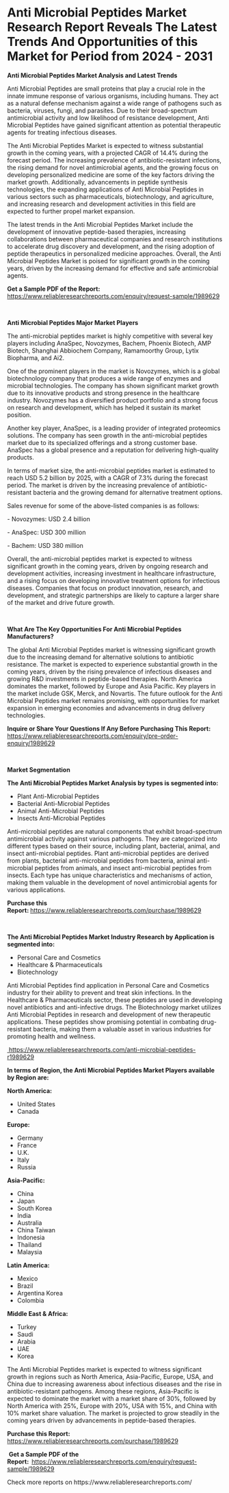 <p><h1>Anti Microbial Peptides Market Research Report Reveals The Latest Trends And Opportunities of this Market for Period from 2024 - 2031</h1></p><p><strong>Anti Microbial Peptides Market Analysis and Latest Trends</strong></p>
<p><p>Anti Microbial Peptides are small proteins that play a crucial role in the innate immune response of various organisms, including humans. They act as a natural defense mechanism against a wide range of pathogens such as bacteria, viruses, fungi, and parasites. Due to their broad-spectrum antimicrobial activity and low likelihood of resistance development, Anti Microbial Peptides have gained significant attention as potential therapeutic agents for treating infectious diseases.</p><p>The Anti Microbial Peptides Market is expected to witness substantial growth in the coming years, with a projected CAGR of 14.4% during the forecast period. The increasing prevalence of antibiotic-resistant infections, the rising demand for novel antimicrobial agents, and the growing focus on developing personalized medicine are some of the key factors driving the market growth. Additionally, advancements in peptide synthesis technologies, the expanding applications of Anti Microbial Peptides in various sectors such as pharmaceuticals, biotechnology, and agriculture, and increasing research and development activities in this field are expected to further propel market expansion.</p><p>The latest trends in the Anti Microbial Peptides Market include the development of innovative peptide-based therapies, increasing collaborations between pharmaceutical companies and research institutions to accelerate drug discovery and development, and the rising adoption of peptide therapeutics in personalized medicine approaches. Overall, the Anti Microbial Peptides Market is poised for significant growth in the coming years, driven by the increasing demand for effective and safe antimicrobial agents.</p></p>
<p><strong>Get a Sample PDF of the Report:&nbsp;</strong> <a href="https://www.reliableresearchreports.com/enquiry/request-sample/1989629">https://www.reliableresearchreports.com/enquiry/request-sample/1989629</a></p>
<p>&nbsp;</p>
<p><strong>Anti Microbial Peptides Major Market Players</strong></p>
<p><p>The anti-microbial peptides market is highly competitive with several key players including AnaSpec, Novozymes, Bachem, Phoenix Biotech, AMP Biotech, Shanghai Abbiochem Company, Ramamoorthy Group, Lytix Biopharma, and Ai2. </p><p>One of the prominent players in the market is Novozymes, which is a global biotechnology company that produces a wide range of enzymes and microbial technologies. The company has shown significant market growth due to its innovative products and strong presence in the healthcare industry. Novozymes has a diversified product portfolio and a strong focus on research and development, which has helped it sustain its market position.</p><p>Another key player, AnaSpec, is a leading provider of integrated proteomics solutions. The company has seen growth in the anti-microbial peptides market due to its specialized offerings and a strong customer base. AnaSpec has a global presence and a reputation for delivering high-quality products.</p><p>In terms of market size, the anti-microbial peptides market is estimated to reach USD 5.2 billion by 2025, with a CAGR of 7.3% during the forecast period. The market is driven by the increasing prevalence of antibiotic-resistant bacteria and the growing demand for alternative treatment options.</p><p>Sales revenue for some of the above-listed companies is as follows:</p><p>- Novozymes: USD 2.4 billion</p><p>- AnaSpec: USD 300 million</p><p>- Bachem: USD 380 million</p><p>Overall, the anti-microbial peptides market is expected to witness significant growth in the coming years, driven by ongoing research and development activities, increasing investment in healthcare infrastructure, and a rising focus on developing innovative treatment options for infectious diseases. Companies that focus on product innovation, research, and development, and strategic partnerships are likely to capture a larger share of the market and drive future growth.</p></p>
<p>&nbsp;</p>
<p><strong>What Are The Key Opportunities For Anti Microbial Peptides Manufacturers?</strong></p>
<p><p>The global Anti Microbial Peptides market is witnessing significant growth due to the increasing demand for alternative solutions to antibiotic resistance. The market is expected to experience substantial growth in the coming years, driven by the rising prevalence of infectious diseases and growing R&D investments in peptide-based therapies. North America dominates the market, followed by Europe and Asia Pacific. Key players in the market include GSK, Merck, and Novartis. The future outlook for the Anti Microbial Peptides market remains promising, with opportunities for market expansion in emerging economies and advancements in drug delivery technologies.</p></p>
<p><strong>Inquire or Share Your Questions If Any Before Purchasing This Report:</strong> <a href="https://www.reliableresearchreports.com/enquiry/pre-order-enquiry/1989629">https://www.reliableresearchreports.com/enquiry/pre-order-enquiry/1989629</a></p>
<p>&nbsp;</p>
<p><strong>Market Segmentation</strong></p>
<p><strong>The Anti Microbial Peptides Market Analysis by types is segmented into:</strong></p>
<p><ul><li>Plant Anti-Microbial Peptides</li><li>Bacterial Anti-Microbial Peptides</li><li>Animal Anti-Microbial Peptides</li><li>Insects Anti-Microbial Peptides</li></ul></p>
<p><p>Anti-microbial peptides are natural components that exhibit broad-spectrum antimicrobial activity against various pathogens. They are categorized into different types based on their source, including plant, bacterial, animal, and insect anti-microbial peptides. Plant anti-microbial peptides are derived from plants, bacterial anti-microbial peptides from bacteria, animal anti-microbial peptides from animals, and insect anti-microbial peptides from insects. Each type has unique characteristics and mechanisms of action, making them valuable in the development of novel antimicrobial agents for various applications.</p></p>
<p><strong>Purchase this Report:&nbsp;</strong><a href="https://www.reliableresearchreports.com/purchase/1989629">https://www.reliableresearchreports.com/purchase/1989629</a></p>
<p>&nbsp;</p>
<p><strong>The Anti Microbial Peptides Market Industry Research by Application is segmented into:</strong></p>
<p><ul><li>Personal Care and Cosmetics</li><li>Healthcare & Pharmaceuticals</li><li>Biotechnology</li></ul></p>
<p><p>Anti Microbial Peptides find application in Personal Care and Cosmetics industry for their ability to prevent and treat skin infections. In the Healthcare & Pharmaceuticals sector, these peptides are used in developing novel antibiotics and anti-infective drugs. The Biotechnology market utilizes Anti Microbial Peptides in research and development of new therapeutic applications. These peptides show promising potential in combating drug-resistant bacteria, making them a valuable asset in various industries for promoting health and wellness.</p></p>
<p><a href="https://www.reliableresearchreports.com/anti-microbial-peptides-r1989629">&nbsp;https://www.reliableresearchreports.com/anti-microbial-peptides-r1989629</a></p>
<p><strong>In terms of Region, the Anti Microbial Peptides Market Players available by Region are:</strong></p>
<p>
    <p> <strong> North America: </strong>
        <ul>
            <li>United States</li>
            <li>Canada</li>
        </ul>
        </p> 
    <p> <strong> Europe: </strong>
        <ul>
            <li>Germany</li>
            <li>France</li>
            <li>U.K.</li>
            <li>Italy</li>
            <li>Russia</li>
        </ul>
        </p> 
    <p> <strong> Asia-Pacific: </strong>
        <ul>
            <li>China</li>
            <li>Japan</li>
            <li>South Korea</li>
            <li>India</li>
            <li>Australia</li>
            <li>China Taiwan</li>
            <li>Indonesia</li>
            <li>Thailand</li>
            <li>Malaysia</li>
        </ul>
        </p> 
    <p> <strong> Latin America: </strong>
        <ul>
            <li>Mexico</li>
            <li>Brazil</li>
            <li>Argentina Korea</li>
            <li>Colombia</li>
        </ul>
        </p> 
    <p> <strong> Middle East & Africa: </strong>
        <ul>
            <li>Turkey</li>
            <li>Saudi</li>
            <li>Arabia</li>
            <li>UAE</li>
            <li>Korea</li>
        </ul>
    </p>
    </p>
<p><p>The Anti Microbial Peptides market is expected to witness significant growth in regions such as North America, Asia-Pacific, Europe, USA, and China due to increasing awareness about infectious diseases and the rise in antibiotic-resistant pathogens. Among these regions, Asia-Pacific is expected to dominate the market with a market share of 30%, followed by North America with 25%, Europe with 20%, USA with 15%, and China with 10% market share valuation. The market is projected to grow steadily in the coming years driven by advancements in peptide-based therapies.</p></p>
<p><strong>Purchase this Report: </strong><a href="https://www.reliableresearchreports.com/purchase/1989629">https://www.reliableresearchreports.com/purchase/1989629</a></p>
<p>&nbsp;<strong>Get a Sample PDF of the Report:&nbsp;&nbsp;</strong><a href="https://www.reliableresearchreports.com/enquiry/request-sample/1989629">https://www.reliableresearchreports.com/enquiry/request-sample/1989629</a></p>
<p><strong></strong></p>
<p>Check more reports on https://www.reliableresearchreports.com/</p>